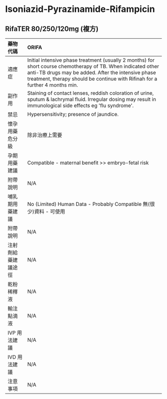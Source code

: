 # Isoniazid-Pyrazinamide-Rifampicin

## RifaTER 80/250/120mg \(複方\)

| 藥物代碼 | ORIFA |
| :--- | :--- |
| 適應症 | Initial intensive phase treatment \(usually 2 months\) for short course chemotherapy of TB. When indicated other anti-TB drugs may be added. After the intensive phase treatment, therapy should be continue with Rifinah for a further 4 months min. |
| 副作用 | Staining of contact lenses, reddish coloration of urine, sputum & lachrymal fluid. Irregular dosing may result in immunological side effects eg 'flu syndrome'. |
| 禁忌 | Hypersensitivity; presence of jaundice. |
| 懷孕用藥危分級 | 除非治療上需要 |
| 孕期用藥建議 | Compatible - maternal benefit &gt;&gt; embryo-fetal risk |
| 附帶說明 | N/A |
| 哺乳期用藥建議 | No \(Limited\) Human Data - Probably Compatible 無\(很少\)資料 - 可使用 |
| 附帶說明 | N/A |
| 注射劑給藥建議途徑 | N/A |
| 乾粉稀釋液 | N/A |
| 輸注點滴液 | N/A |
| IVP 用法建議 | N/A |
| IVD 用法建議 | N/A |
| 注意事項 | N/A |

